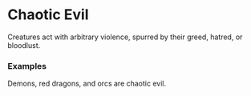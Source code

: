 # Chaotic Evil 

Creatures act with arbitrary violence, spurred by their greed, hatred, or bloodlust. 

### Examples
Demons, red dragons, and orcs are chaotic evil.